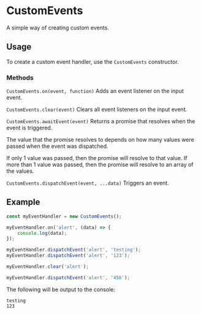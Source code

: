 # CustomEvents

A simple way of creating custom events.

## Usage

To create a custom event handler, use the `CustomEvents` constructor.

### Methods

`CustomEvents.on(event, function)`
Adds an event listener on the input event.

`CustomEvents.clear(event)`
Clears all event listeners on the input event.

`CustomEvents.awaitEvent(event)`
Returns a promise that resolves when the event is triggered.

The value that the promise resolves to depends on how many values were passed when the event was dispatched.

If only 1 value was passed, then the promise will resolve to that value.
If more than 1 value was passed, then the promise will resolve to an array of the values.

`CustomEvents.dispatchEvent(event, ...data)`
Triggers an event.

## Example

```javascript
const myEventHandler = new CustomEvents();

myEventHandler.on('alert', (data) => {
    console.log(data);
});

myEventHandler.dispatchEvent('alert', 'testing');
myEventHandler.dispatchEvent('alert', '123');

myEventHandler.clear('alert');

myEventHandler.dispatchEvent('alert', '456');
```

The following will be output to the console:

```
testing
123
```